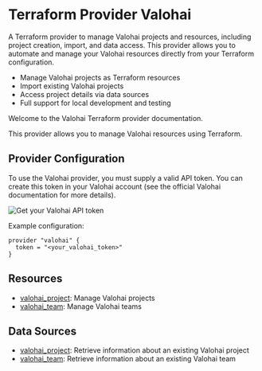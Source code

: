 # Terraform Provider Valohai

A Terraform provider to manage Valohai projects and resources, including project creation, import, and data access. This provider allows you to automate and manage your Valohai resources directly from your Terraform configuration.

- Manage Valohai projects as Terraform resources
- Import existing Valohai projects
- Access project details via data sources
- Full support for local development and testing

Welcome to the Valohai Terraform provider documentation.

This provider allows you to manage Valohai resources using Terraform.

## Provider Configuration

To use the Valohai provider, you must supply a valid API token. You can create this token in your Valohai account (see the official Valohai documentation for more details).

![Get your Valohai API token](https://help.valohai.com/hc/article_attachments/4419921059345/get_auth_token.gif)

Example configuration:


```hcl
provider "valohai" {
  token = "<your_valohai_token>"
}
```

## Resources

- [valohai_project](resources/valohai_project.md): Manage Valohai projects
- [valohai_team](resources/valohai_team.md): Manage Valohai teams

## Data Sources

- [valohai_project](data-sources/valohai_project.md): Retrieve information about an existing Valohai project
- [valohai_team](data-sources/valohai_team.md): Retrieve information about an existing Valohai team
